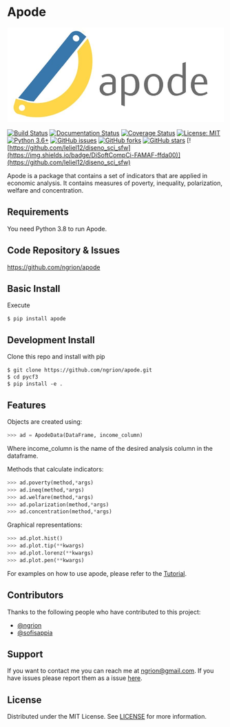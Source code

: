 # Apode


![logo](https://raw.githubusercontent.com/ngrion/apode/master/res/logo.png)

[![Build Status](https://travis-ci.com/ngrion/apode.svg?branch=master)](https://travis-ci.org/ngrion/apode)
[![Documentation Status](https://readthedocs.org/projects/apode/badge/?version=latest)](https://apode.readthedocs.io/en/latest/?badge=latest)
[![Coverage Status](https://coveralls.io/repos/github/ngrion/apode/badge.svg?branch=master)](https://coveralls.io/github/ngrion/apode?branch=master) 
[![License: MIT](https://img.shields.io/badge/License-MIT-blue.svg)](https://opensource.org/licenses/MIT)
[![Python 3.6+](https://img.shields.io/badge/python-3.8+-blue.svg)](https://www.python.org/downloads/release/python-370/)
[![GitHub issues](https://img.shields.io/github/issues/ngrion/apode)](https://github.com/ngrion/apode/issues)
[![GitHub forks](https://img.shields.io/github/forks/ngrion/apode)](https://github.com/ngrion/apode/network)
[![GitHub stars](https://img.shields.io/github/stars/ngrion/apode)](https://github.com/ngrion/apode/stargazers)
[![https://github.com/leliel12/diseno_sci_sfw](https://img.shields.io/badge/DiSoftCompCi-FAMAF-ffda00)](https://github.com/leliel12/diseno_sci_sfw)

Apode is a package that contains a set of indicators that are applied in economic analysis. It contains measures of poverty, inequality, polarization, welfare and concentration.




## Requirements
You need Python 3.8 to run Apode.

## Code Repository & Issues

https://github.com/ngrion/apode

## Basic Install

Execute

```console
$ pip install apode
```

## Development Install


Clone this repo and install with pip

```console
$ git clone https://github.com/ngrion/apode.git
$ cd pycf3
$ pip install -e .
```


## Features

Objects are created using:

```python
>>> ad = ApodeData(DataFrame, income_column)
```
    
Where income_column is the name of the desired analysis column in the dataframe.

Methods that calculate indicators:

```python
>>> ad.poverty(method,*args)    
>>> ad.ineq(method,*args)
>>> ad.welfare(method,*args) 
>>> ad.polarization(method,*args)
>>> ad.concentration(method,*args)
```
 
Graphical representations:

```python
>>> ad.plot.hist()
>>> ad.plot.tip(**kwargs)
>>> ad.plot.lorenz(**kwargs)
>>> ad.plot.pen(**kwargs)
```

For examples on how to use apode, please refer to the [Tutorial](https://apode.readthedocs.io/en/latest/Tutorial.html).


## Contributors

Thanks to the following people who have contributed to this project:

* [@ngrion](https://github.com/ngrion) 
* [@sofisappia](https://github.com/sofisappia) 


## Support

If you want to contact me you can reach me at <ngrion@gmail.com>.
If you have issues please report them as a issue [here](https://github.com/ngrion/apode/issues).


## License

Distributed under the MIT License. See [LICENSE](https://github.com/ngrion/apode/blob/master/LICENSE.txt) for more information.



